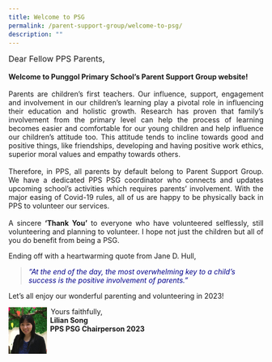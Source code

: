 ```yaml
---
title: Welcome to PSG
permalink: /parent-support-group/welcome-to-psg/
description: ""
---
```

<div style="font-size:16px">Dear Fellow PPS Parents,</div><br>
<div><b>Welcome to Punggol Primary School’s Parent Support Group website!</b></div><br>
<div style="text-align:justify">Parents are children’s first teachers. Our influence, support, engagement and involvement in our children’s learning play a pivotal role in influencing their education and holistic growth. Research has proven that family’s involvement from the primary level can help the process of learning becomes easier and comfortable for our young children and help influence our children’s attitude too. This attitude tends to incline towards good and positive things, like friendships, developing and having positive work ethics, superior moral values and empathy towards others.</div><br>
<div style="text-align:justify">Therefore, in PPS, all parents by default belong to Parent Support Group. We have a dedicated PPS PSG coordinator who connects and updates upcoming school’s activities which requires parents’ involvement. With the major easing of Covid-19 rules, all of us are happy to be physically back in PPS to volunteer our services.</div><br>
<div style="text-align:justify">A sincere <strong>‘Thank You’</strong> to everyone who have volunteered selflessly, still volunteering and planning to volunteer. I hope not just the children but all of you do benefit from being a PSG.</div>
<p style="text-align:justify">Ending off with a heartwarming quote from Jane D. Hull, <blockquote style="color:darkblue"><em>“At the end of the day, the most overwhelming key to a child’s success is the positive involvement of parents.”</em></blockquote></p>

<p style="text-align:justify">Let’s all enjoy our wonderful parenting and volunteering in 2023!</p>

<img src="/images/PSG%20Chairperson.jpeg" style="float:left; width:15%">
<p>
&nbsp;&nbsp;Yours faithfully,<br>
<b>&nbsp;&nbsp;Lilian Song<br>
&nbsp;&nbsp;PPS PSG Chairperson 2023</b>
</p>